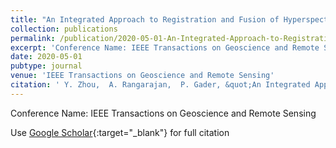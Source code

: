 ```yaml
---
title: "An Integrated Approach to Registration and Fusion of Hyperspectral and Multispectral Images"
collection: publications
permalink: /publication/2020-05-01-An-Integrated-Approach-to-Registration-and-Fusion-of-Hyperspectral-and-Multispectral-Images
excerpt: 'Conference Name: IEEE Transactions on Geoscience and Remote Sensing'
date: 2020-05-01
pubtype: journal
venue: 'IEEE Transactions on Geoscience and Remote Sensing'
citation: ' Y. Zhou,  A. Rangarajan,  P. Gader, &quot;An Integrated Approach to Registration and Fusion of Hyperspectral and Multispectral Images.&quot; IEEE Transactions on Geoscience and Remote Sensing, 2020.'
---
```

Conference Name: IEEE Transactions on Geoscience and Remote Sensing

Use [Google Scholar](https://scholar.google.com/scholar?q=An+Integrated+Approach+to+Registration+and+Fusion+of+Hyperspectral+and+Multispectral+Images){:target="_blank"} for full citation